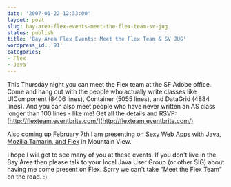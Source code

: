 ```yaml
---
date: '2007-01-22 12:33:00'
layout: post
slug: bay-area-flex-events-meet-the-flex-team-sv-jug
status: publish
title: 'Bay Area Flex Events: Meet the Flex Team & SV JUG'
wordpress_id: '91'
categories:
- Flex
- Java
---
```


This Thursday night you can meet the Flex team at the SF Adobe office.  Come and hang out with the people who actually write classes like UIComponent (8406 lines), Container (5055 lines), and DataGrid (4884 lines).  And you can also meet people who have never written an AS class longer than 100 lines - like me!  Get all the details and RSVP:
[http://flexteam.eventbrite.com/](http://flexteam.eventbrite.com/)

Also coming up February 7th I am presenting on [Sexy Web Apps with Java, Mozilla Tamarin, and Flex](http://www.baychi.org/bof/java/20070207/) in Mountain View.

I hope I will get to see many of you at these events.  If you don't live in the Bay Area then please talk to your local Java User Group (or other SIG) about having me come present on Flex.  Sorry we can't take "Meet the Flex Team" on the road.  :)

